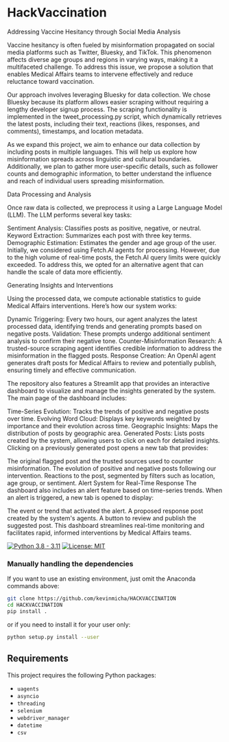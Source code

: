 # HackVaccination
Addressing Vaccine Hesitancy through Social Media Analysis

Vaccine hesitancy is often fueled by misinformation propagated on social media platforms such as Twitter, Bluesky, and TikTok. This phenomenon affects diverse age groups and regions in varying ways, making it a multifaceted challenge. To address this issue, we propose a solution that enables Medical Affairs teams to intervene effectively and reduce reluctance toward vaccination.

Our approach involves leveraging Bluesky for data collection. We chose Bluesky because its platform allows easier scraping without requiring a lengthy developer signup process. The scraping functionality is implemented in the tweet_processing.py script, which dynamically retrieves the latest posts, including their text, reactions (likes, responses, and comments), timestamps, and location metadata.

As we expand this project, we aim to enhance our data collection by including posts in multiple languages. This will help us explore how misinformation spreads across linguistic and cultural boundaries. Additionally, we plan to gather more user-specific details, such as follower counts and demographic information, to better understand the influence and reach of individual users spreading misinformation.

Data Processing and Analysis

Once raw data is collected, we preprocess it using a Large Language Model (LLM). The LLM performs several key tasks:

Sentiment Analysis: Classifies posts as positive, negative, or neutral.
Keyword Extraction: Summarizes each post with three key terms.
Demographic Estimation: Estimates the gender and age group of the user.
Initially, we considered using Fetch.AI agents for processing. However, due to the high volume of real-time posts, the Fetch.AI query limits were quickly exceeded. To address this, we opted for an alternative agent that can handle the scale of data more efficiently.

Generating Insights and Interventions

Using the processed data, we compute actionable statistics to guide Medical Affairs interventions. Here’s how our system works:

Dynamic Triggering: Every two hours, our agent analyzes the latest processed data, identifying trends and generating prompts based on negative posts.
Validation: These prompts undergo additional sentiment analysis to confirm their negative tone.
Counter-Misinformation Research: A trusted-source scraping agent identifies credible information to address the misinformation in the flagged posts.
Response Creation: An OpenAI agent generates draft posts for Medical Affairs to review and potentially publish, ensuring timely and effective communication.

The repository also features a Streamlit app that provides an interactive dashboard to visualize and manage the insights generated by the system. The main page of the dashboard includes:

Time-Series Evolution: Tracks the trends of positive and negative posts over time.
Evolving Word Cloud: Displays key keywords weighted by importance and their evolution across time.
Geographic Insights: Maps the distribution of posts by geographic area.
Generated Posts: Lists posts created by the system, allowing users to click on each for detailed insights.
Clicking on a previously generated post opens a new tab that provides:

The original flagged post and the trusted sources used to counter misinformation.
The evolution of positive and negative posts following our intervention.
Reactions to the post, segmented by filters such as location, age group, or sentiment.
Alert System for Real-Time Response
The dashboard also includes an alert feature based on time-series trends. When an alert is triggered, a new tab is opened to display:

The event or trend that activated the alert.
A proposed response post created by the system's agents.
A button to review and publish the suggested post.
This dashboard streamlines real-time monitoring and facilitates rapid, informed interventions by Medical Affairs teams.

[![Python 3.8 - 3.11](https://img.shields.io/badge/Python-3.8%20--%203.11-blue)](https://www.python.org/downloads/release/python-3113/)
[![License: MIT](https://img.shields.io/badge/license-MIT-green)](https://opensource.org/license/mit/)

### Manually handling the dependencies
If you want to use an existing environment, just omit the Anaconda commands above:
```bash
git clone https://github.com/kevinmicha/HACKVACCINATION
cd HACKVACCINATION
pip install .
```

or if you need to install it for your user only: 
```bash
python setup.py install --user 
```

## Requirements 

This project requires the following Python packages: 
* `uagents`
* `asyncio`
* `threading`
* `selenium`
* `webdriver_manager`
* `datetime`
* `csv`


    

